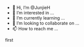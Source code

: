 - 👋 Hi, I’m @JunjieH
- 👀 I’m interested in ...
- 🌱 I’m currently learning ...
- 💞️ I’m looking to collaborate on ...
- 📫 How to reach me ...

<!---
JunjieH/JunjieH is a ✨ special ✨ repository because its `README.md` (this file) appears on your GitHub profile.
You can click the Preview link to take a look at your changes.
--->first
